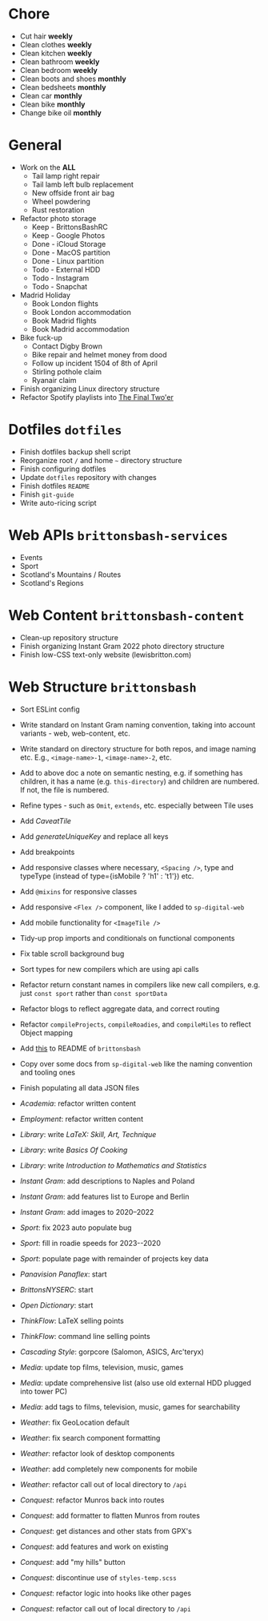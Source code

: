 # Chore

- Cut hair **weekly**
- Clean clothes **weekly**
- Clean kitchen **weekly**
- Clean bathroom **weekly**
- Clean bedroom **weekly**
- Clean boots and shoes **monthly**
- Clean bedsheets **monthly**
- Clean car **monthly**
- Clean bike **monthly**
- Change bike oil **monthly**

# General

- Work on the **ALL**
  - Tail lamp right repair
  - Tail lamb left bulb replacement
  - New offside front air bag
  - Wheel powdering
  - Rust restoration
- Refactor photo storage
  - Keep - BrittonsBashRC
  - Keep - Google Photos
  - Done - iCloud Storage
  - Done - MacOS partition
  - Done - Linux partition
  - Todo - External HDD
  - Todo - Instagram
  - Todo - Snapchat
- Madrid Holiday
  - Book London flights
  - Book London accommodation
  - Book Madrid flights
  - Book Madrid accommodation
- Bike fuck-up
  - Contact Digby Brown
  - Bike repair and helmet money from dood
  - Follow up incident 1504 of 8th of April
  - Stirling pothole claim
  - Ryanair claim
- Finish organizing Linux directory structure
- Refactor Spotify playlists into [The Final Two'er](./the-final-twoer-discs.md)

# Dotfiles `dotfiles`

- Finish dotfiles backup shell script
- Reorganize root `/` and home `~` directory structure
- Finish configuring dotfiles
- Update `dotfiles` repository with changes
- Finish dotfiles `README`
- Finish `git-guide`
- Write auto-ricing script

# Web APIs `brittonsbash-services`

- Events
- Sport
- Scotland's Mountains / Routes
- Scotland's Regions

# Web Content `brittonsbash-content`

- Clean-up repository structure
- Finish organizing Instant Gram 2022 photo directory structure
- Finish low-CSS text-only website (lewisbritton.com)

# Web Structure `brittonsbash`

- Sort ESLint config
- Write standard on Instant Gram naming convention, taking into account variants - web, web-content, etc.
- Write standard on directory structure for both repos, and image naming etc. E.g., `<image-name>-1`, `<image-name>-2`, etc.
- Add to above doc a note on semantic nesting, e.g. if something has children, it has a name (e.g. `this-directory`) and children are numbered. If not, the file is numbered.
- Refine types - such as `Omit`, `extends`, etc. especially between Tile uses
- Add _CaveatTile_
- Add _generateUniqueKey_ and replace all keys
- Add breakpoints
- Add responsive classes where necessary, `<Spacing />`, type and typeType (instead of type={isMobile ? 'h1' : 't1'}) etc.
- Add `@mixins` for responsive classes
- Add responsive `<Flex />` component, like I added to `sp-digital-web`
- Add mobile functionality for `<ImageTile />`
- Tidy-up prop imports and conditionals on functional components
- Fix table scroll background bug
- Sort types for new compilers which are using api calls
- Refactor return constant names in compilers like new call compilers, e.g. just `const sport` rather than `const sportData`
- Refactor blogs to reflect aggregate data, and correct routing
- Refactor `compileProjects`, `compileRoadies`, and `compileMiles` to reflect Object mapping
- Add [this](https://eslint.org/docs/latest/use/getting-started) to README of `brittonsbash`
- Copy over some docs from `sp-digital-web` like the naming convention and tooling ones
- Finish populating all data JSON files

- _Academia_: refactor written content
- _Employment_: refactor written content

- _Library_: write _LaTeX: Skill, Art, Technique_
- _Library_: write _Basics Of Cooking_
- _Library_: write _Introduction to Mathematics and Statistics_

- _Instant Gram_: add descriptions to Naples and Poland
- _Instant Gram_: add features list to Europe and Berlin
- _Instant Gram_: add images to 2020–2022

- _Sport_: fix 2023 auto populate bug
- _Sport_: fill in roadie speeds for 2023--2020
- _Sport_: populate page with remainder of projects key data

- _Panavision Panaflex_: start

- _BrittonsNYSERC_: start

- _Open Dictionary_: start

- _ThinkFlow_: LaTeX selling points
- _ThinkFlow_: command line selling points

- _Cascading Style_: gorpcore (Salomon, ASICS, Arc'teryx)

- _Media_: update top films, television, music, games
- _Media_: update comprehensive list (also use old external HDD plugged into tower PC)
- _Media_: add tags to films, television, music, games for searchability

- _Weather_: fix GeoLocation default
- _Weather_: fix search component formatting
- _Weather_: refactor look of desktop components
- _Weather_: add completely new components for mobile
- _Weather_: refactor call out of local directory to `/api`

- _Conquest_: refactor Munros back into routes
- _Conquest_: add formatter to flatten Munros from routes
- _Conquest_: get distances and other stats from GPX's
- _Conquest_: add features and work on existing
- _Conquest_: add "my hills" button
- _Conquest_: discontinue use of `styles-temp.scss`
- _Conquest_: refactor logic into hooks like other pages
- _Conquest_: refactor call out of local directory to `/api`
